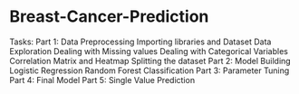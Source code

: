 # Breast-Cancer-Prediction
Tasks:
Part 1: Data Preprocessing
        Importing libraries and Dataset
        Data Exploration
        Dealing with Missing values
        Dealing with Categorical Variables
        Correlation Matrix and Heatmap
        Splitting the dataset
Part 2: Model Building
        Logistic Regression
        Random Forest Classification
Part 3: Parameter Tuning
Part 4: Final Model
Part 5: Single Value Prediction
